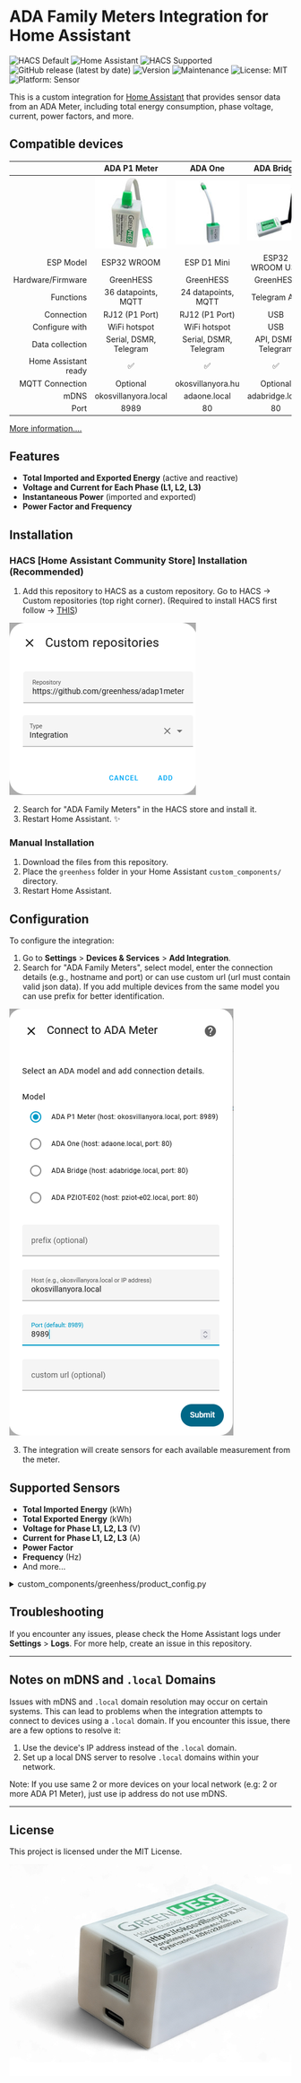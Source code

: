 # ADA Family Meters Integration for Home Assistant

![HACS Default](https://img.shields.io/badge/HACS-Default-orange.svg?style=flat-square)
![Home Assistant](https://img.shields.io/badge/Supports-Home%20Assistant-blue?style=flat-square)
![HACS Supported](https://img.shields.io/badge/HACS-Supported-41BDF5?style=flat-square)
![GitHub release (latest by date)](https://img.shields.io/github/v/release/greenhess/adap1meter?style=flat-square)
![Version](https://img.shields.io/badge/dynamic/json?url=https://raw.githubusercontent.com/greenhess/adap1meter/main/custom_components/greenhess/manifest.json&query=$.version&label=version&color=blue)
![Maintenance](https://img.shields.io/badge/Maintained%3F-yes-green?style=flat-square)
![License: MIT](https://img.shields.io/badge/License-MIT-yellow.svg?style=flat-square)
![Platform: Sensor](https://img.shields.io/badge/Platform-Sensor-lightgrey?style=flat-square)

This is a custom integration for [Home Assistant](https://www.home-assistant.io/) that provides sensor data from an ADA Meter, including total energy consumption, phase voltage, current, power factors, and more.

## Compatible devices

|						|**ADA P1 Meter**		|**ADA One**			|**ADA Bridge**			|**ADA PZIOT-E02**		|
|----------------------:|:---------------------:|:---------------------:|:---------------------:|:---------------------:|
|						|![](images/0.jpg)		|![](images/1.jpg)		|![](images/3.jpg)		|![](images/4.jpg)		|
|ESP Model				|ESP32 WROOM			|ESP D1 Mini			|ESP32 WROOM U32		|ESP8266EX				|
|Hardware/Firmware		|GreenHESS				|GreenHESS				|GreenHESS				|Peacefair/GreenHESS	|
|Functions				|36 datapoints, MQTT	|24 datapoints, MQTT	|Telegram API			|6 datapoints, MQTT 	|
|Connection				|RJ12 (P1 Port)			|RJ12 (P1 Port)			|USB					|DIN					|
|Configure with			|WiFi hotspot			|WiFi hotspot			|USB					|WiFi hotspot			|
|Data collection		|Serial, DSMR, Telegram	|Serial, DSMR, Telegram	|API, DSMR, Telegram	|Modbus					|
|Home Assistant ready	|✅						|✅						|✅						|✅						|
|MQTT Connection		|Optional				|okosvillanyora.hu		|Optional				|okosvillanyora.hu		|
|mDNS					|okosvillanyora.local 	|adaone.local 			|adabridge.local 		|pziot-e02.local 		|
|Port					|8989					|80						|80						|80						|

[More information....](https://p1meter.eu/ada-p1-system "More information....")

## Features

- **Total Imported and Exported Energy** (active and reactive)
- **Voltage and Current for Each Phase (L1, L2, L3)**
- **Instantaneous Power** (imported and exported)
- **Power Factor and Frequency**

## Installation

### HACS [Home Assistant Community Store] Installation (Recommended)
1. Add this repository to HACS as a custom repository. Go to HACS -> Custom repositories (top right corner).
(Required to install HACS first follow -> [THIS](https://www.hacs.xyz/docs/use/download/download/#to-download-hacs "HACS install tutorial"))

![add custom repo png](images/addcustomrepo.png)

2. Search for "ADA Family Meters" in the HACS store and install it.
3. Restart Home Assistant. :sparkles:

### Manual Installation
1. Download the files from this repository.
2. Place the `greenhess` folder in your Home Assistant `custom_components/` directory.
3. Restart Home Assistant.

## Configuration

To configure the integration:
1. Go to **Settings** > **Devices & Services** > **Add Integration**.
2. Search for "ADA Family Meters", select model, enter the connection details (e.g., hostname and port) or can use custom url (url must contain valid json data). If you add multiple devices from the same model you can use prefix for better identification.

![connect to png](images/connecttoada.png)

3. The integration will create sensors for each available measurement from the meter.

## Supported Sensors

- **Total Imported Energy** (kWh)
- **Total Exported Energy** (kWh)
- **Voltage for Phase L1, L2, L3** (V)
- **Current for Phase L1, L2, L3** (A)
- **Power Factor**
- **Frequency** (Hz)
- And more...

<details>
  <summary>custom_components/greenhess/product_config.py</summary>

```python
PRODUCT_CONFIGS = {
    "ada12": {
        "name": "ADA P1 Meter",
        "description": "Full-featured smart meter with all sensors",
        "host": "okosvillanyora.local",
        "default_port": 8989,
        "sensors": {
        # Összesített energia
        "active_import_energy_total": {
            "unit": "kWh",
            "friendly_name": "Összes importált energia",
            "icon": "mdi:transmission-tower-import"
        },
        "active_export_energy_total": {
            "unit": "kWh",
            "friendly_name": "Összes exportált energia",
            "icon": "mdi:transmission-tower-export"
        },
        "total_active_energy": {
            "unit": "kWh",
            "friendly_name": "Összes aktív energia",
            "icon": "mdi:lightning-bolt"
        },
        ...
```
</details>

## Troubleshooting

If you encounter any issues, please check the Home Assistant logs under **Settings** > **Logs**. For more help, create an issue in this repository.

---

## Notes on mDNS and `.local` Domains

Issues with mDNS and `.local` domain resolution may occur on certain systems. This can lead to problems when the integration attempts to connect to devices using a `.local` domain. If you encounter this issue, there are a few options to resolve it:

1. Use the device's IP address instead of the `.local` domain.
2. Set up a local DNS server to resolve `.local` domains within your network.

Note: If you use same 2 or more devices on your local network (e.g: 2 or more ADA P1 Meter), just use ip address do not use mDNS.

---

## License

This project is licensed under the MIT License.

![ADA P1 Meter Icon](images/icon.png)
